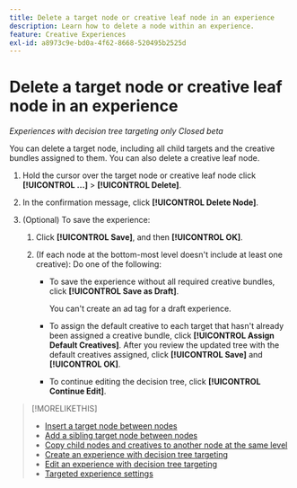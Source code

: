 ```yaml
---
title: Delete a target node or creative leaf node in an experience
description: Learn how to delete a node within an experience.
feature: Creative Experiences
exl-id: a8973c9e-bd0a-4f62-8668-520495b2525d
---
```

# Delete a target node or creative leaf node in an experience

*Experiences with decision tree targeting only*
*Closed beta*

You can delete a target node, including all child targets and the creative bundles assigned to them. You can also delete a creative leaf node.

<!-- 1. [ways to get to the decision tree] -->

1. Hold the cursor over the target node or creative leaf node click **[!UICONTROL ...]** > **[!UICONTROL Delete]**.

1. In the confirmation message, click **[!UICONTROL Delete Node]**.

1. (Optional) To save the experience:
   
   1. Click **[!UICONTROL Save]**, and then **[!UICONTROL OK]**.
     
   1. (If each node at the bottom-most level doesn't include at least one creative): Do one of the following:
     
      * To save the experience without all required creative bundles, click **[!UICONTROL Save as Draft]**.
      
        You can't create an ad tag for a draft experience.

      * To assign the default creative to each target that hasn't already been assigned a creative bundle, click **[!UICONTROL Assign Default Creatives]**. After you review the updated tree with the default creatives assigned, click **[!UICONTROL Save]** and **[!UICONTROL OK]**.
      
      * To continue editing the decision tree, click **[!UICONTROL Continue Edit]**.

>[!MORELIKETHIS]
>
>* [Insert a target node between nodes](experience-target-node-add-inner.md)
>* [Add a sibling target node between nodes](experience-target-node-add-sibling.md)
>* [Copy child nodes and creatives to another node at the same level](experience-target-node-copy.md)
>* [Create an experience with decision tree targeting](experience-create-targeting.md)
>* [Edit an experience with decision tree targeting](experience-edit-targeting.md)
>* [Targeted experience settings](experience-settings-targeting.md)
